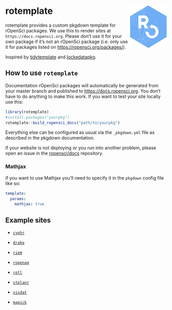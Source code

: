 # rotemplate <a href='https://docs.ropensci.org/rotemplate'><img src='man/figures/logo.png' align="right" height="134.5" /></a>

rotemplate provides a custom pkgdown template for rOpenSci packages. We
use this to render sites at `https://docs.ropensci.org`. Please don’t
use it for your own package if it’s not an rOpenSci package (i.e. only
use it for packages listed on <https://ropensci.org/packages/>).

Inspired by [tidytemplate](https://github.com/tidyverse/tidytemplate/)
and [lockedatapkg](https://github.com/lockedatapublished/lockedatapkg).

## How to use `rotemplate`

Documentation rOpenSci packages will automatically be generated from
your master branch and published to <https://docs.ropensci.org>. You
don’t have to do anything to make this work. If you want to test your
site locally use this:

``` r
library(rotemplate)
#install.packages("yourpkg")
rotemplate::build_ropensci_docs("path/to/yourpkg")
```

Everything else can be configured as usual via the `_pkgdown.yml` file
as described in the pkgdown documentation.

If your website is not deploying or you run into another problem, please
open an issue in the [ropensci/docs](https://github.com/ropensci/docs)
repository.

### Mathjax

if you want to use Mathjax you’ll need to specify it in the `pkgdown`
config file like so:

``` yaml
template:
  params:
    mathjax: true
```

## Example sites

-   [`cyphr`](https://docs.ropensci.org/cyphr/)

-   [`drake`](https://docs.ropensci.org/drake/)

-   [`riem`](https://docs.ropensci.org/riem/)

-   [`ropenaq`](https://docs.ropensci.org/ropenaq/)

-   [`rotl`](https://docs.ropensci.org/rotl/)

-   [`stplanr`](https://docs.ropensci.org/stplanr/)

-   [`visdat`](http://visdat.njtierney.com/)

-   [`magick`](https://docs.ropensci.org/magick/)
